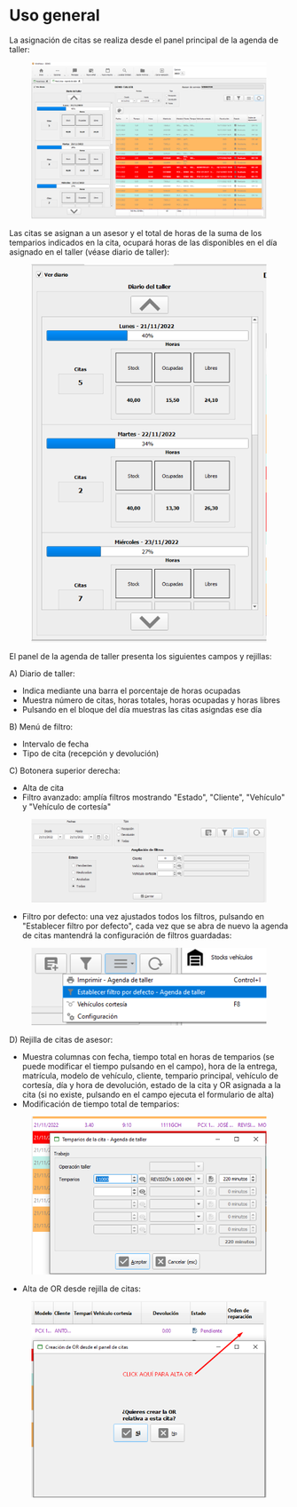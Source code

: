 # Uso general

La asignación de citas se realiza desde el panel principal de la agenda de taller:

<figure><img src="../../../../.gitbook/assets/imagen (2) (1) (1) (1) (1).png" alt=""><figcaption></figcaption></figure>

Las citas se asignan a un asesor y el total de horas de la suma de los temparios indicados en la cita, ocupará horas de las disponibles en el día asignado en el taller (véase diario de taller):

<figure><img src="../../../../.gitbook/assets/imagen (1) (1) (4).png" alt=""><figcaption></figcaption></figure>

El panel de la agenda de taller presenta los siguientes campos y rejillas:

A) Diario de taller:&#x20;

* Indica mediante una barra el porcentaje de horas ocupadas
* Muestra número de citas, horas totales, horas ocupadas y horas libres
* Pulsando en el bloque del día muestras las citas asigndas ese día

B) Menú de filtro:

* Intervalo de fecha
* Tipo de cita (recepción y devolución)

C) Botonera superior derecha:

* Alta de cita
* Filtro avanzado: amplía filtros mostrando "Estado", "Cliente", "Vehículo" y "Vehículo de cortesía"

<figure><img src="../../../../.gitbook/assets/imagen (121).png" alt=""><figcaption></figcaption></figure>

* Filtro por defecto: una vez ajustados todos los filtros, pulsando en "Establecer filtro por defecto", cada vez que se abra de nuevo la agenda de citas mantendrá la configuración de filtros guardadas:

<figure><img src="../../../../.gitbook/assets/imagen (15) (2) (2).png" alt=""><figcaption></figcaption></figure>

D) Rejilla de citas de asesor:

* Muestra columnas con fecha, tiempo total en horas de temparios (se puede modificar el tiempo pulsando en el campo), hora de la entrega, matrícula, modelo de vehículo, cliente, tempario principal, vehículo de cortesía, día y hora de devolución, estado de la cita y OR asignada a la cita (si no existe, pulsando en el campo ejecuta el formulario de alta)
* Modificación de tiempo total de temparios:

<figure><img src="../../../../.gitbook/assets/imagen (125).png" alt=""><figcaption></figcaption></figure>

* Alta de OR desde rejilla de citas:

<figure><img src="../../../../.gitbook/assets/imagen (127).png" alt=""><figcaption></figcaption></figure>

